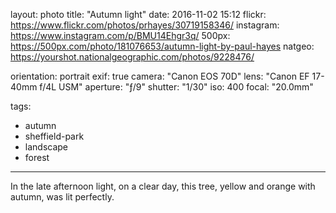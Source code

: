 layout: photo
title: "Autumn light"
date: 2016-11-02 15:12
flickr: https://www.flickr.com/photos/prhayes/30719158346/
instagram: https://www.instagram.com/p/BMU14Ehgr3q/
500px: https://500px.com/photo/181076653/autumn-light-by-paul-hayes
natgeo: https://yourshot.nationalgeographic.com/photos/9228476/

orientation: portrait
exif: true
camera: "Canon EOS 70D"
lens: "Canon EF 17-40mm f/4L USM"
aperture: "ƒ/9"
shutter: "1/30"
iso: 400
focal: "20.0mm"

tags:
  - autumn
  - sheffield-park
  - landscape
  - forest
---

In the late afternoon light, on a clear day, this tree, yellow and orange with autumn, was lit perfectly.
